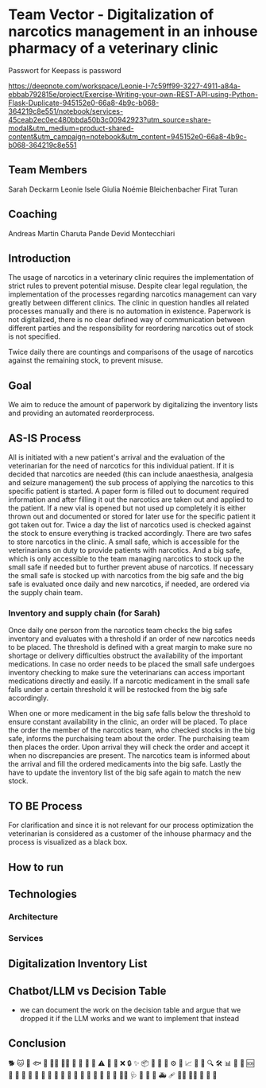 # Team Vector - Digitalization of narcotics management in an inhouse pharmacy of a veterinary clinic

Passwort for Keepass is password

https://deepnote.com/workspace/Leonie-I-7c59ff99-3227-4911-a84a-ebbab792815e/project/Exercise-Writing-your-own-REST-API-using-Python-Flask-Duplicate-945152e0-66a8-4b9c-b068-364219c8e551/notebook/services-45ceab2ec0ec480bbda50b3c00942923?utm_source=share-modal&utm_medium=product-shared-content&utm_campaign=notebook&utm_content=945152e0-66a8-4b9c-b068-364219c8e551

## Team Members 
Sarah Deckarm
Leonie Isele 
Giulia Noémie Bleichenbacher 
Firat Turan

## Coaching 
Andreas Martin
Charuta Pande
Devid Montecchiari

## Introduction

The usage of narcotics in a veterinary clinic requires the implementation of strict rules to prevent potential misuse. Despite clear legal regulation, the implementation of the processes regarding narcotics management can vary greatly between different clinics. The clinic in question handles all related processes manually and there is no automation in existence. Paperwork is not digitalized, there is no clear defined way of communication between different parties and the responsibility for reordering narcotics out of stock is not specified. 

Twice daily there are countings and comparisons of the usage of narcotics against the remaining stock, to prevent misuse. 

## Goal

We aim to reduce the amount of paperwork by digitalizing the inventory lists and providing an automated reorderprocess. 

## AS-IS Process

All is initiated with a new patient's arrival and the evaluation of the veterinarian for the need of narcotics for this individual patient. If it is decided that narcotics are needed (this can include anaesthesia, analgesia and seizure management) the sub process of applying the narcotics to this specific patient is started. A paper form is filled out to document required information and after filling it out the narcotics are taken out and applied to the patient. If a new vial is opened but not used up completely it is either thrown out and documented or stored for later use for the specific patient it got taken out for. 
Twice a day the list of narcotics used is checked against the stock to ensure everything is tracked accordingly. There are two safes to store narcotics in the clinic. A small safe, which is accessible for the veterinarians on duty to provide patients with narcotics. And a big safe, which is only accessible to the team managing narcotics to stock up the small safe if needed but to further prevent abuse of narcotics. 
If necessary the small safe is stocked up with narcotics from the big safe and the big safe is evaluated once daily and new narcotics, if needed, are ordered via the supply chain team. 

### Inventory and supply chain (for Sarah) 

Once daily one person from the narcotics team checks the big safes inventory and evaluates with a threshold if an order of new narcotics needs to be placed. The threshold is defined with a great margin to make sure no shortage or delivery difficulties obstruct the availability of the important medications. In case no order needs to be placed the small safe undergoes inventory checking to make sure the veterinarians can access important medications directly and easily. If a narcotic medicament in the small safe falls under a certain threshold it will be restocked from the big safe accordingly. 

When one or more medicament in the big safe falls below the threshold to ensure constant availability in the clinic, an order will be placed. To place the order the member of the narcotics team, who checked stocks in the big safe, informs the purchaising team about the order. The purchaising team then places the order. Upon arrival they will check the order and accept it when no discrepancies are present. 
The narcotics team is informed about the arrival and fill the ordered medicaments into the big safe. Lastly the have to update the inventory list of the big safe again to match the new stock. 


## TO BE Process 

For clarification and since it is not relevant for our process optimization the veterinarian is considered as a customer of the inhouse pharmacy and the process is visualized as a black box. 

## How to run 

## Technologies 

### Architecture 

### Services

## Digitalization Inventory List 

## Chatbot/LLM vs Decision Table 
- we can document the work on the decision table and argue that we dropped it if the LLM works and we want to implement that instead 

## Conclusion 
🐕
🐱
🐴
🐟
🦜
👨‍💻
👩‍⚕️
🌟
🙏
💊
🦠
⚠️
📄
💉
❌
🔒
✨
📦
🏥
🐾
🔄
⚙️
📅
📈
💬
📧
🔍
🛠️
📊
📝
🛑
🆘
🦓
🦒
🦔
🦩
🦣
🦥
🦦
🐆
🐅
🦀
🦞
🐧
🦉
🦚
🦜
🐢
🐍
🦘💉
🩺
🏥
🩻
💊
🚑
🩹
👩‍⚕️
👨‍⚕️
🦠
🧬
🦷
